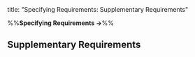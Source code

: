 <frontmatter>
title: "Specifying Requirements: Supplementary Requirements"
</frontmatter>

<link rel="stylesheet" href="{{baseUrl}}/css/textbook.css">

<div class="website-content" id="all">

%%**Specifying Requirements →**%%

<div id="title">

## Supplementary Requirements
</div>
<div id="main">

<include src="what/embed.md" boilerplate  />

</div>

</div>
